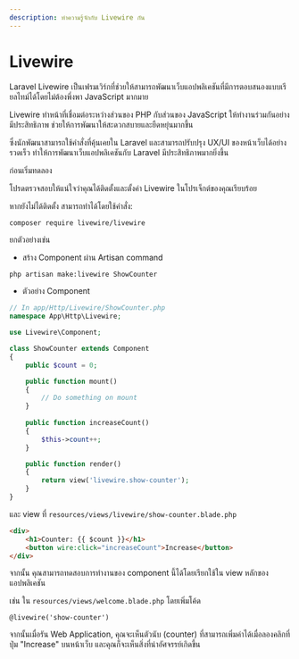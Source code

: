 ```yaml
---
description: ทำความรู้จักกับ Livewire กัน
---
```


# Livewire

Laravel Livewire เป็นเฟรมเวิร์กที่ช่วยให้สามารถพัฒนาเว็บแอปพลิเคชันที่มีการตอบสนองแบบเรียลไทม์ได้โดยไม่ต้องพึ่งพา JavaScript มากมาย&#x20;

Livewire ทำหน้าที่เชื่อมต่อระหว่างส่วนของ PHP กับส่วนของ JavaScript ให้ทำงานร่วมกันอย่างมีประสิทธิภาพ ช่วยให้การพัฒนาให้สะดวกสบายและยืดหยุ่นมากขึ้น&#x20;

ซึ่งนักพัฒนาสามารถใช้คำสั่งที่คุ้นเคยใน Laravel และสามารถปรับปรุง UX/UI ของหน้าเว็บได้อย่างรวดเร็ว ทำให้การพัฒนาเว็บแอปพลิเคชันกับ Laravel มีประสิทธิภาพมากยิ่งขึ้น



ก่อนเริ่มทดลอง

โปรดตรวจสอบให้แน่ใจว่าคุณได้ติดตั้งและตั้งค่า Livewire ในโปรเจ็กต์ของคุณเรียบร้อย&#x20;

หากยังไม่ได้ติดตั้ง สามารถทำได้โดยใช้คำสั่ง:

```bash
composer require livewire/livewire

```



ยกตัวอย่างเช่น

* สร้าง Component ผ่าน Artisan command&#x20;

```
php artisan make:livewire ShowCounter
```

* ตัวอย่าง Component

```php
// In app/Http/Livewire/ShowCounter.php
namespace App\Http\Livewire;

use Livewire\Component;

class ShowCounter extends Component
{
    public $count = 0;

    public function mount()
    {
        // Do something on mount
    }
    
    public function increaseCount()
    {
        $this->count++;
    }

    public function render()
    {
        return view('livewire.show-counter');
    }
}
```

และ view ที่ `resources/views/livewire/show-counter.blade.php`&#x20;

```html
<div>
    <h1>Counter: {{ $count }}</h1>
    <button wire:click="increaseCount">Increase</button>
</div>
```



จากนั้น คุณสามารถทดสอบการทำงานของ component นี้ได้โดยเรียกใช้ใน view หลักของแอปพลิเคชัน&#x20;

เช่น ใน `resources/views/welcome.blade.php` โดยเพิ่มโค้ด

```blade
@livewire('show-counter')
```



จากนั้นเมื่อรัน Web Application, คุณจะเห็นตัวนับ (counter) ที่สามารถเพิ่มค่าได้เมื่อลองคลิกที่ปุ่ม "Increase" บนหน้าเว็บ และคุณก็จะเห็นสิ่งที่น่าอัศจรรย์เกิดขึ้น&#x20;
